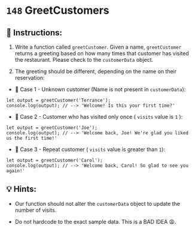 # `148` GreetCustomers

## 📝 Instructions:

1. Write a function called `greetCustomer`. Given a name, `greetCustomer` returns a greeting based on how many times that customer has visited the restaurant. Please check to the `customerData` object. 

2. The greeting should be different, depending on the name on their reservation:

+ 📎 Case 1 - Unknown customer (Name is not present in `customerData`): 

```Js
let output = greetCustomer('Terrance');
console.log(output); // --> 'Welcome! Is this your first time?'
```

+ 📎 Case 2 - Customer who has visited only once ( `visits` value is `1` ):

```Js
let output = greetCustomer('Joe');
console.log(output); // --> 'Welcome back, Joe! We're glad you liked us the first time!'
```

+ 📎 Case 3 - Repeat customer ( `visits` value is greater than `1`):

```Js
let output = greetCustomer('Carol');
console.log(output); // --> 'Welcome back, Carol! So glad to see you again!'
```

## 💡 Hints:

+ Our function should not alter the `customerData` object to update the number of visits.

+ Do not hardcode to the exact sample data. This is a BAD IDEA 😩.
